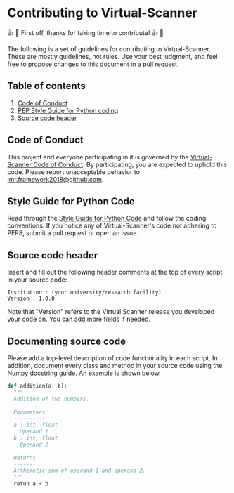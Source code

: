 # Contributing to Virtual-Scanner
:thumbsup: :tada: First off, thanks for taking time to contribute! :thumbsup: :tada:

The following is a set of guidelines for contributing to Virtual-Scanner. These are mostly guidelines, not rules. Use your best judgment, and feel free to propose changes to this document in a pull request.

## Table of contents
1. [Code of Conduct](#code-of-conduct)
2. [PEP Style Guide for Python coding](#style-guide-for-python-code)
3. [Source code header](#source-code-header)

## Code of Conduct
This project and everyone participating in it is governed by the [Virtual-Scanner Code of Conduct](https://github.com/imr-framework/Virtual-Scanner/blob/ISMRM2019/CODE_OF_CONDUCT.md). By participating, you are expected to uphold this code. Please report unacceptable behavior to imr.framework2018@github.com.

## Style Guide for Python Code
Read through the [Style Guide for Python Code](https://www.python.org/dev/peps/pep-0008/) and follow the coding conventions. If you notice any of Virtual-Scanner's code not adhering to PEP8, submit a pull request or open an issue.

## Source code header
Insert and fill out the following header comments at the top of every script in your source code:
```
Institution : (your university/research facility)
Version : 1.0.0 
```
Note that "Version" refers to the Virtual Scanner release you developed your code on. You can add more fields if needed. 

## Documenting source code
Please add a top-level description of code functionality in each script. In addition, document every class and method in your source code using the [Numpy docstring guide](https://numpydoc.readthedocs.io/en/latest/format.html). An example is shown below.

```python
def addition(a, b):
  """
  Addition of two numbers.
  
  Parameters
  ----------
  a : int, float
    Operand 1
  b : int, float
    Operand 2
    
  Returns
  -------
  Arthimetic sum of operand 1 and operand 2.
  """
  retun a + b
```
